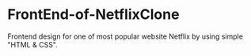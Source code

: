 # FrontEnd-of-NetflixClone
Frontend design for one of most popular website Netflix by using simple "HTML &amp; CSS".
